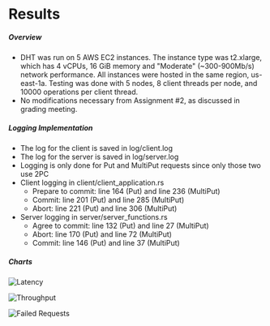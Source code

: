 # Results
##### Overview
* DHT was run on 5 AWS EC2 instances. The instance type was t2.xlarge, which has 4 vCPUs, 16 GiB memory and "Moderate" 
    (~300-900Mb/s) network performance. All instances were hosted in the same region, us-east-1a. Testing was done with
    5 nodes, 8 client threads per node, and 10000 operations per client thread.
* No modifications necessary from Assignment #2, as discussed in grading meeting.

##### Logging Implementation
* The log for the client is saved in log/client.log
* The log for the server is saved in log/server.log
* Logging is only done for Put and MultiPut requests since only those two use 2PC
* Client logging in client/client_application.rs
    * Prepare to commit: line 164 (Put) and line 236 (MultiPut)
    * Commit: line 201 (Put) and line 285 (MultiPut)
    * Abort: line 221 (Put) and line 306 (MultiPut)
* Server logging in server/server_functions.rs
    * Agree to commit: line 132 (Put) and line 27 (MultiPut)
    * Abort: line 170 (Put) and line 72 (MultiPut)
    * Commit: line 146 (Put) and line 37 (MultiPut)

##### Charts
![Latency](DHT_Average_Latency_with_5_Nodes.png)

![Throughput](DHT_Average_Throughput_with_5_Nodes.png)

![Failed Requests](DHT_Average_Failed_Requests_with_5_Nodes.png)